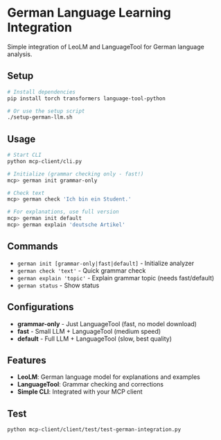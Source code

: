 # German Language Learning Integration

Simple integration of LeoLM and LanguageTool for German language analysis.

## Setup

```bash
# Install dependencies
pip install torch transformers language-tool-python

# Or use the setup script
./setup-german-llm.sh
```

## Usage

```bash
# Start CLI
python mcp-client/cli.py

# Initialize (grammar checking only - fast!)
mcp> german init grammar-only

# Check text
mcp> german check 'Ich bin ein Student.'

# For explanations, use full version
mcp> german init default
mcp> german explain 'deutsche Artikel'
```

## Commands

- `german init [grammar-only|fast|default]` - Initialize analyzer
- `german check 'text'` - Quick grammar check  
- `german explain 'topic'` - Explain grammar topic (needs fast/default)
- `german status` - Show status

## Configurations

- **grammar-only** - Just LanguageTool (fast, no model download)
- **fast** - Small LLM + LanguageTool (medium speed)
- **default** - Full LLM + LanguageTool (slow, best quality)

## Features

- **LeoLM**: German language model for explanations and examples
- **LanguageTool**: Grammar checking and corrections
- **Simple CLI**: Integrated with your MCP client

## Test

```bash
python mcp-client/client/test/test-german-integration.py
```
